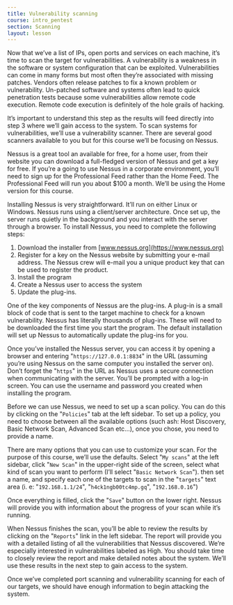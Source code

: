 ```yaml
---
title: Vulnerability scanning
course: intro_pentest
section: Scanning
layout: lesson
---
```


Now that we’ve a list of IPs, open ports and services on each machine, it’s time
to scan the target for vulnerabilities. A vulnerability is a weakness in the
software or system configuration that can be exploited. Vulnerabilities can come
in many forms but most often they’re associated with missing patches. Vendors
often release patches to fix a known problem or vulnerability. Un-patched
software and systems often lead to quick penetration tests because some
vulnerabilities allow remote code execution. Remote code execution is definitely
of the hole grails of hacking.

It’s important to understand this step as the results will feed directly into
step 3 where we’ll gain access to the system. To scan systems for
vulnerabilities, we’ll use a vulnerability scanner. There are several good
scanners available to you but for this course we’ll be focusing on Nessus.

Nessus is a great tool an available for free, for a home user, from their
website you can download a full-fledged version of Nessus and get a key for
free. If you’re a going to use Nessus in a corporate environment, you’ll need to
sign up for the Professional Feed rather than the Home Feed. The Professional
Feed will run you about $100 a month. We’ll be using the Home version for this
course.

Installing Nessus is very straightforward. It’ll run on either Linux or Windows.
Nessus runs using a client/server architecture. Once set up, the server runs
quietly in the background and you interact with the server through a browser. To
install Nessus, you need to complete the following steps:

1. Download the installer from [www.nessus.org](https://www.nessus.org)
2. Register for a key on the Nessus website by submitting your e-mail address.
   The Nessus crew will e-mail you a unique product key that can be used to
   register the product.
3. Install the program
4. Create a Nessus user to access the system
5. Update the plug-ins.

One of the key components of Nessus are the plug-ins. A plug-in is a small block
of code that is sent to the target machine to check for a known vulnerability.
Nessus has literally thousands of plug-ins. These will need to be downloaded the
first time you start the program. The default installation will set up Nessus to
automatically update the plug-ins for you.

Once you’ve installed the Nessus server, you can access it by opening a browser
and entering "`https://127.0.0.1:8834`" in the URL (assuming you’re using Nessus
on the same computer you installed the server on). Don’t forget the "`https`" in
the URL as Nessus uses a secure connection when communicating with the server.
You’ll be prompted with a log-in screen. You can use the username and password
you created when installing the program.

Before we can use Nessus, we need to set up a scan policy. You can do this by
clicking on the "`Policies`" tab at the left sidebar. To set up a policy, you
need to choose between all the available options (such ash: Host Discovery,
Basic Network Scan, Advanced Scan etc…), once you chose, you need to provide a
name.

There are many options that you can use to customize your scan. For the purpose
of this course, we’ll use the defaults. Select "`My scans`" at the left sidebar,
click "`New Scan`" in the upper-right side of the screen, select what kind of
scan you want to perform (I’ll select "`Basic Network Scan`"). then set a name,
and specify each one of the targets to scan in the "`targets`" text area (i. e:
"`192.168.1.1/24`", "`h4ck1ngb00tc4mp.gq`", "`192.168.0.16`")

Once everything is filled, click the "`Save`" button on the lower right. Nessus
will provide you with information about the progress of your scan while it’s
running.

When Nessus finishes the scan, you’ll be able to review the results by clicking
on the "`Reports`" link in the left sidebar. The report will provide you with a
detailed listing of all the vulnerabilities that Nessus discovered. We’re
especially interested in vulnerabilities labeled as High. You should take time
to closely review the report and make detailed notes about the system. We’ll use
these results in the next step to gain access to the system.

Once we’ve completed port scanning and vulnerability scanning for each of our
targets, we should have enough information to begin attacking the system.
